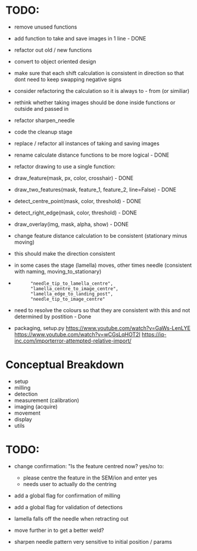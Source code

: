 # TODO:

- remove unused functions
- add function to take and save images in 1 line - DONE
- refactor out old / new functions
- convert to object oriented design
- make sure that each shift calculation is consistent in direction so that dont need to keep swapping negative signs
- consider refactoring the calculation so it is always to - from (or similiar)
- rethink whether taking images should be done inside functions or outside and passed in

- refactor sharpen_needle
- code the cleanup stage

- replace / refactor all instances of taking and saving images
- rename calculate distance functions to be more logical - DONE

- refactor drawing to use a single function:
- draw_feature(mask, px, color, crosshair) - DONE
- draw_two_features(mask, feature_1, feature_2, line=False) - DONE
- detect_centre_point(mask, color, threshold) - DONE
- detect_right_edge(mask, color, threshold) - DONE
- draw_overlay(img, mask, alpha, show) - DONE


- change feature distance calculation to be consistent (stationary minus moving)
-   this should make the direction consistent
-   in some cases the stage (lamella) moves, other times needle (consistent with naming, moving_to_stationary)
-           "needle_tip_to_lamella_centre",
            "lamella_centre_to_image_centre",
            "lamella_edge_to_landing_post",
            "needle_tip_to_image_centre"
- need to resolve the colours so that they are consistent with this and not determined by postition - Done

- packaging, setup.py
https://www.youtube.com/watch?v=GaWs-LenLYE
https://www.youtube.com/watch?v=wCGsLqHOT2I
https://iq-inc.com/importerror-attempted-relative-import/

# Conceptual Breakdown

- setup
- milling
- detection
- measurement (calibration)
- imaging (acquire)
- movement
- display
- utils



# TODO:
- change confirmation: "Is the feature centred now? yes/no to:
    - please centre the feature in the SEM/ion and enter yes
    - needs user to actually do the centring

- add a global flag for confirmation of milling
- add a global flag for validation of detections


- lamella falls off the needle when retracting out
-   move further in to get a better weld?


- sharpen needle pattern very sensitive to initial position / params